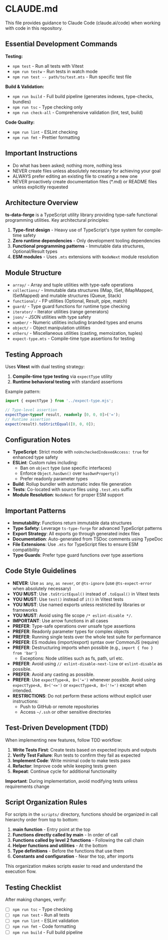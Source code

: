 # CLAUDE.md

This file provides guidance to Claude Code (claude.ai/code) when working with code in this repository.

## Essential Development Commands

**Testing:**

- `npm test` - Run all tests with Vitest
- `npm run testw` - Run tests in watch mode
- `npm run test -- path/to/test.mts` - Run specific test file

**Build & Validation:**

- `npm run build` - Full build pipeline (generates indexes, type-checks, bundles)
- `npm run tsc` - Type checking only
- `npm run check-all` - Comprehensive validation (lint, test, build)

**Code Quality:**

- `npm run lint` - ESLint checking
- `npm run fmt` - Prettier formatting

## Important Instructions

- Do what has been asked; nothing more, nothing less
- NEVER create files unless absolutely necessary for achieving your goal
- ALWAYS prefer editing an existing file to creating a new one
- NEVER proactively create documentation files (\*.md) or README files unless explicitly requested

## Architecture Overview

**ts-data-forge** is a TypeScript utility library providing type-safe functional programming utilities. Key architectural principles:

1. **Type-first design** - Heavy use of TypeScript's type system for compile-time safety
2. **Zero runtime dependencies** - Only development tooling dependencies
3. **Functional programming patterns** - Immutable data structures, Optional/Result types
4. **ESM modules** - Uses `.mts` extensions with `NodeNext` module resolution

## Module Structure

- `array/` - Array and tuple utilities with type-safe operations
- `collections/` - Immutable data structures (IMap, ISet, IMapMapped, ISetMapped) and mutable structures (Queue, Stack)
- `functional/` - FP utilities (Optional, Result, pipe, match)
- `guard/` - Type guard functions for runtime type checking
- `iterator/` - Iterator utilities (range generators)
- `json/` - JSON utilities with type safety
- `number/` - Numeric utilities including branded types and enums
- `object/` - Object manipulation utilities
- `others/` - Miscellaneous utilities (casting, memoization, tuples)
- `expect-type.mts` - Compile-time type assertions for testing

## Testing Approach

Uses **Vitest** with dual testing strategy:

1. **Compile-time type testing** via `expectType` utility
2. **Runtime behavioral testing** with standard assertions

Example pattern:

```typescript
import { expectType } from '../expect-type.mjs';

// Type-level assertion
expectType<typeof result, readonly [0, 0, 0]>('=');
// Runtime assertion
expect(result).toStrictEqual([0, 0, 0]);
```

## Configuration Notes

- **TypeScript**: Strict mode with `noUncheckedIndexedAccess: true` for enhanced type safety
- **ESLint**: Custom rules including:
    - Ban on `object` type (use specific interfaces)
    - Enforce `Object.hasOwn()` over `hasOwnProperty()`
    - Prefer readonly parameter types
- **Build**: Rollup bundler with automatic index file generation
- **Tests**: Co-located with source files using `.test.mts` suffix
- **Module Resolution**: `NodeNext` for proper ESM support

## Important Patterns

- **Immutability**: Functions return immutable data structures
- **Type Safety**: Leverage `ts-type-forge` for advanced TypeScript patterns
- **Export Strategy**: All exports go through generated index files
- **Documentation**: Auto-generated from TSDoc comments using TypeDoc
- **File Extensions**: Use `.mts` for TypeScript files to ensure ESM compatibility
- **Type Guards**: Prefer type guard functions over type assertions

## Code Style Guidelines

- **NEVER**: Use `as any`, `as never`, or `@ts-ignore` (use `@ts-expect-error` when absolutely necessary)
- **YOU MUST**: Use `.toStrictEqual()` instead of `.toEqual()` in Vitest tests
- **YOU MUST**: Use `test()` instead of `it()` in Vitest tests
- **YOU MUST**: Use named exports unless restricted by libraries or frameworks
- **YOU MUST**: Avoid using file scope `/* eslint-disable */`.
- **IMPORTANT**: Use arrow functions in all cases
- **PREFER**: Type-safe operations over unsafe type assertions
- **PREFER**: Readonly parameter types for complex objects
- **PREFER**: Running single tests over the whole test suite for performance
- **PREFER**: ES modules (import/export) syntax over CommonJS (require)
- **PREFER**: Destructuring imports when possible (e.g., `import { foo } from 'bar'`)
    - Exceptions: Node utilities such as fs, path, url etc.
- **PREFER**: Avoid using `// eslint-disable-next-line` or `eslint-disable` as possible.
- **PREFER**: Avoid any casting as possible.
- **PREFER**: Use `expectType<A, B>('=')` whenever possible. Avoid using `expectType<A, B>('<=')` or `expectType<A, B>('!=')` except when intended.
- **RESTRICTIONS**: Do not perform these actions without explicit user instructions:
    - Push to GitHub or remote repositories
    - Access `~/.ssh` or other sensitive directories

## Test-Driven Development (TDD)

When implementing new features, follow TDD workflow:

1. **Write Tests First**: Create tests based on expected inputs and outputs
2. **Verify Test Failure**: Run tests to confirm they fail as expected
3. **Implement Code**: Write minimal code to make tests pass
4. **Refactor**: Improve code while keeping tests green
5. **Repeat**: Continue cycle for additional functionality

**Important**: During implementation, avoid modifying tests unless requirements change

## Script Organization Rules

For scripts in the `scripts/` directory, functions should be organized in call hierarchy order from top to bottom:

1. **main function** - Entry point at the top
2. **Functions directly called by main** - In order of call
3. **Functions called by level 2 functions** - Following the call chain
4. **Helper functions and utilities** - At the bottom
5. **Type definitions** - Before the functions that use them
6. **Constants and configuration** - Near the top, after imports

This organization makes scripts easier to read and understand the execution flow.

## Testing Checklist

After making changes, verify:

- [ ] `npm run tsc` - Type checking
- [ ] `npm run test` - Run all tests
- [ ] `npm run lint` - ESLint validation
- [ ] `npm run fmt` - Code formatting
- [ ] `npm run build` - Full build pipeline
